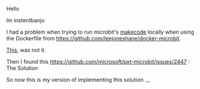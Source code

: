 Hello

Im instentbanjo

I had a problem when trying to run microbit's [makecode](makecode.microbit.org) locally when using the Dockerfile from https://github.com/leejoneshane/docker-microbit. 

[This](https://github.com/microsoft/pxt-microbit/issues/4848), was not it. 

Then I found this https://github.com/microsoft/pxt-microbit/issues/2447 : The Solution

So now this is my version of implementing this solution ._.
